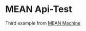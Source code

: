 # MEAN Api-Test
Third example from <a href="https://leanpub.com/mean-machine" target="_blank">MEAN Machine</a>
